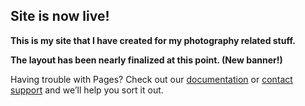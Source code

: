 ## Site is now live!

__This is my site that I have created for my photography related stuff.__

__The layout has been nearly finalized at this point. (New banner!)__



Having trouble with Pages? Check out our [documentation](https://help.github.com/categories/github-pages-basics/) or [contact support](https://github.com/contact) and we’ll help you sort it out.

